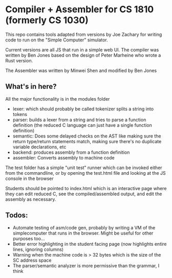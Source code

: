 # Compiler + Assembler for CS 1810 (formerly CS 1030)

This repo contains tools adapted from versions by Joe Zachary for writing code to run on the "Simple Computer" simulator.

Current versions are all JS that run in a simple web UI.  The compiler was written by Ben Jones based on the design of Peter Marheine who wrote a Rust version.  

The Assembler was written by Minwei Shen and modified by Ben Jones

## What's in here?

All the major functionality is in the modules folder

* lexer: which should probably be called tokenizer splits a string into tokens
* parser: builds a lexer from a string and tries to parse a function definition (the reduced C language can just have a single function definition)
* semantic: Does some delayed checks on the AST like making sure the return type/return statements match, making sure there's no duplicate variable declarations, etc
* backend: produces assembly from a function definition
* assembler: Converts assembly to machine code

The test folder has a simple "unit test" runner which can be invoked either from the commandline, or by opening the test.html file and looking at the JS console in the browser

Students should be pointed to index.html which is an interactive page where they can edit reduced C, see the compiled/assembled output, and edit the assembly as necessary.

## Todos:

* Automate testing of asm/code gen, probably by writing a VM of the simplecomputer that runs in the browser.  Might be useful for other purposes too...
* Better error highlighting in the student facing page (now highlights entire lines, ignoring columns)
* Warning when the machine code is > 32 bytes which is the size of the SC address space
* The parser/semantic analyzer is more permissive than the grammar, I think
